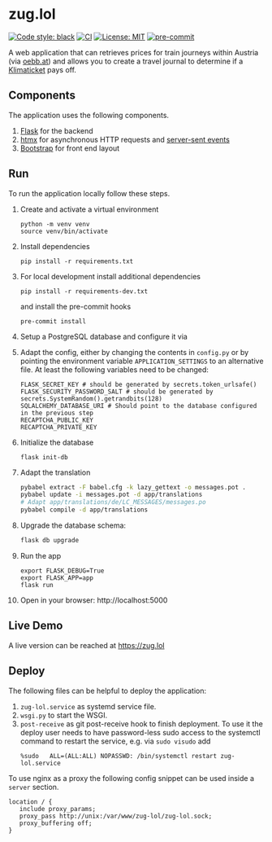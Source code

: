# zug.lol

[![Code style: black](https://img.shields.io/badge/code%20style-black-000000.svg)](https://github.com/psf/black)
[![CI](https://github.com/Dosenpfand/zug-lol/actions/workflows/ci.yml/badge.svg)](https://github.com/Dosenpfand/zug-lol/actions/workflows/ci.yml)
[![License: MIT](https://img.shields.io/badge/License-MIT-yellow.svg)](https://opensource.org/licenses/MIT)
[![pre-commit](https://img.shields.io/badge/pre--commit-enabled-brightgreen?logo=pre-commit&logoColor=white)](https://github.com/pre-commit/pre-commit)

A web application that can retrieves prices for train journeys within Austria (via [oebb.at](https://www.oebb.at))
and allows you to create a travel journal to determine if a [Klimaticket](https://www.klimaticket.at/) pays off.

## Components

The application uses the following components.

1. [Flask](https://flask.palletsprojects.com) for the backend
2. [htmx](https://htmx.org/) for asynchronous HTTP requests
   and [server-sent events](https://developer.mozilla.org/en-US/docs/Web/API/Server-sent_events)
3. [Bootstrap](https://getbootstrap.com/) for front end layout

## Run

To run the application locally follow these steps.

1. Create and activate a virtual environment
    ```
    python -m venv venv
    source venv/bin/activate
    ```
2. Install dependencies
    ```
    pip install -r requirements.txt
    ```
3. For local development install additional dependencies
   ```
   pip install -r requirements-dev.txt
   ```
   and install the pre-commit hooks
   ```
   pre-commit install
   ```
4. Setup a PostgreSQL database and configure it via
5. Adapt the config, either by changing the contents in ```config.py``` or by pointing the environment
   variable ```APPLICATION_SETTINGS``` to an alternative file.
   At least the following variables need to be changed:
   ```
   FLASK_SECRET_KEY # should be generated by secrets.token_urlsafe()
   FLASK_SECURITY_PASSWORD_SALT # should be generated by secrets.SystemRandom().getrandbits(128)
   SQLALCHEMY_DATABASE_URI # Should point to the database configured in the previous step
   RECAPTCHA_PUBLIC_KEY
   RECAPTCHA_PRIVATE_KEY
   ```

6. Initialize the database
   ```
   flask init-db
   ```
7. Adapt the translation
   ```bash
   pybabel extract -F babel.cfg -k lazy_gettext -o messages.pot .
   pybabel update -i messages.pot -d app/translations
   # Adapt app/translations/de/LC_MESSAGES/messages.po
   pybabel compile -d app/translations
   ```
8. Upgrade the database schema:
   ```bash
   flask db upgrade
   ```
9. Run the app
    ```
    export FLASK_DEBUG=True
    export FLASK_APP=app
    flask run
    ```
10. Open in your browser: http://localhost:5000

## Live Demo

A live version can be reached at https://zug.lol

## Deploy

The following files can be helpful to deploy the application:

1. `zug-lol.service` as systemd service file.
2. `wsgi.py` to start the WSGI.
3. `post-receive` as git post-receive hook to finish deployment. To use it the deploy user needs to have password-less
   sudo access to the systemctl command to restart the service, e.g. via `sudo visudo` add
   ```
   %sudo   ALL=(ALL:ALL) NOPASSWD: /bin/systemctl restart zug-lol.service
   ```

To use nginx as a proxy the following config snippet can be used inside a ```server``` section.

```
location / {
   include proxy_params;
   proxy_pass http://unix:/var/www/zug-lol/zug-lol.sock;
   proxy_buffering off;
}
```
